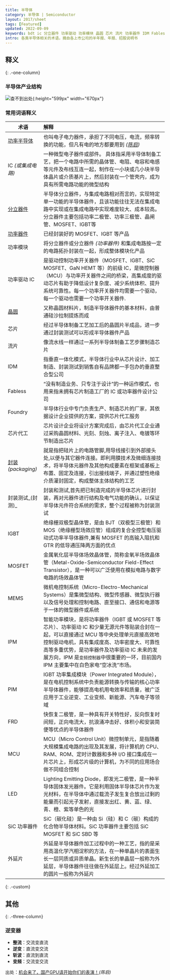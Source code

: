 ```yaml
---
title: 半导体
category: 半导体 | Semiconductor
layout: 2017/sheet
tags: [Featured]
updated: 2022-09-09
keywords: bdt ic 分立器件 功率驱动 功率模块 晶圆 芯片 流片 功率器件 IDM Fabless Foundry 芯片代工 封装 封测 IGBT MOSFET MEMS IPM PIM FRD MCU LED SiC 外延片
intro: 各类半导体相关的术语，摘自各上市公司的半年报、年报、招股说明书
---
```


## 释义
{: .-one-column}

### 半导体产业结构

![查不到出处](https://pic.f10.org/i/2022/09/09/h4ze60.jpg){:height="599px" width="670px"}


### 常用词语释义

| 术语                      | 解释                                                                                                 |
| ------------------------ | :---------------------------------------------------------------------------------------------------- |
|[功率半导体](power-semiconductor-device.md)                |也叫电子电力器件，承担了不同电压，电流，频率转换的功能，但凡有电的地方都要用到 _([陈启](https://mp.weixin.qq.com/s/9WupKpZsQLyNh7l4eh61lQ))_ |
| IC _(或集成电路)_       | 一种微型电子器件或部件。 具体指采用半导体制备工艺，把一个电路中所需的晶体管、电阻、电容和电感等元件及布线互连一起，制作在一小块或几小块半导体晶片或介质基片上，然后封装在一个管壳内，成为具有所需电路功能的微型结构                    |
| [分立器件](power-semiconductor-device.md)   | 半导体分立器件，与集成电路相对而言的，实现特定单一功能的半导体器件，且该功能往往无法在集成电路中实现或在集成电路中实现难度较大、成本较高。分立器件主要包括功率二极管、功率三极管、晶闸管、MOSFET、IGBT等          |
|[功率器件](power-semiconductor-device.md)                  | 已经封装好的 MOSFET、IGBT 等产品                                                                      |
| 功率模块                | 将分立器件或分立器件 _(功率器件)_ 和集成电路按一定的电路拓扑封装在一起，形成整体模块化产品                   |
| 功率驱动 IC             | 是驱动控制功率开关器件（MOSFET、IGBT、SiC MOSFET、GaN HEMT 等）的前级 IC，是微控制器（MCU）与功率开关器件之间的桥梁，高集成度的驱动芯片有助于降低设计复杂度、减少系统体积、提升系统可靠性。每一个功率开关器件均需要一个驱动，每一个驱动也需要一个功率开关器件.                      |
| [晶圆](wafer.md)         | 又称晶圆材料片，制造半导体器件的基本材料，由普通硅沙拉制提炼而成                                           |
| 芯片                   | 经过半导体制备工艺加工后的晶圆片半成品，进一步通过封装测试可以形成半导体器件产品                             |
|流片                    | 像流水线一样通过一系列半导体制备工艺步骤制造芯片                                                          |
| IDM                    |指垂直一体化模式，半导体行业中从芯片设计、加工制造、封装测试到销售自有品牌都一手包办的垂直整合型公司            |
|Fabless                 |“没有制造业务、只专注于设计”的一种运作模式，也用来指未拥有芯片制造工厂的 IC 或功率器件设计公司                |
|Foundry                 |半导体行业中专门负责生产、制造芯片的厂家，其依据设计企业提供的方案，提供芯片代工服务                          |
|芯片代工                 |芯片设计企业将设计方案完成后，由芯片代工企业通过采购晶圆材料、光刻、刻烛、离子注入、电镀等环节制造出芯片        |
|[封装](packaging.md) _(packaging)_       |就是指把硅片上的电路管脚,用导线接引到外部接头处,以便与其它器件连接。即利用膜技术及微细连接技术，将半导体元器件及其他构成要素在框架或基板上布置、固定及连接，引出接线端子，并通过塑性绝缘介质灌封固定，构成整体主体结构的工艺                                       |
|封装测试_(封测)_         |封装和测试,首先把已制造完成的半导体芯片进行封装，再对元器件进行结构及电气功能的确认，以保证半导体元件符合系统的需求，整个过程被称为封装测试|
|IGBT                    |绝缘栅双极型晶体管，是由 BJT（双极型三极管）和 MOS（绝缘栅型场效应管）组成的复合全控型电压驱动式功率半导体器件,兼有 MOSFET 的高输入阻抗和 GTR 的低导通压降两方面的优点|
|MOSFET                  |金属氧化层半导体场效晶体管，简称金氧半场效晶体管（Metal-Oxide-Semiconductor Field-Effect Transistor），是一种可以广泛使用在模拟电路与数字电路的场效晶体管|
|MEMS                    |微机电控制系统（Micro-Electro-Mechanical Systems）是集微型结构、微型传感器、微型执行器以及信号处理和控制电路、直至接口、通信和电源等于一体的微型器件或系统|
|IPM                     |智能功率模块，是将功率器件（IGBT 或 MOSFET 等芯片）、功率驱动 IC 和少量无源元件等贴装合封在一起，可以直接通过 MCU 等中央处理单元直接高效地控制驱动电机，具有集成度高、功率密度大、可靠性高等多重优势，是功率器件及功率驱动 IC 未来的发展方向，IPM 是`变频控制器`中很重要的一环，目前国内 IPM 主要集中在白色家电“空冰洗”市场。|
|PIM                     |IGBT 功率集成模块（Power Integrated Module），是在电机控制系统中负责能源转换与传输的核心功率半导体器件，能够提高电机用电效率和质量，被广泛应用于工业逆变、工业变频、新能源、汽车电子等领域|
|FRD                     |快恢复二极管，是一种具有开关特性好，反向恢复时间短，正向电流大，抗浪涌冲击好、体积小和安装简便等优点的半导体器件|
|MCU                     |MCU（Micro Control Unit）微控制单元，是指随着大规模集成电路的出现及其发展，将计算机的 CPU、RAM、ROM、定时计数器和多种 I/O 接口集成在一片芯片上，形成芯片级的计算机，为不同的应用场合做不同组合控制|
|LED                     |Lighting Emitting Diode，即发光二极管，是一种半导体固体发光器件。它是利用固体半导体芯片作为发光材料，在半导体中通过载流子发生复合放出过剩的能量而引起光子发射，直接发出红、黄、蓝、绿、青、橙、紫等单色的光|
|SiC 功率器件             |SiC（碳化硅）是一种由 Si（硅）和 C（碳）构成的化合物半导体材料。SiC 功率器件主要包括 SiC MOSFET 和 SiC SBD 等|
|外延片                   |外延是半导体器件加工过程中的一种工艺，指的是采用高温化学汽相淀积的方法，在一种单晶片的表面生长一层同质或异质单晶。新生长的单晶层一般称为外延层，半导体器件往往做在外延层上。经过外延加工的圆片一般称为外延片|
{: .-custom}

## 其他
{: .-three-column}

### 逆变器
- **整流**：交流变直流
- **逆变**：直流变交流
- **斩波**：直流到直流
- **变频**：交流变交流

出处：[机会来了，国产GPU请开始你们的表演！](https://mp.weixin.qq.com/s/vROYZNPTwU3Hs3UhjZ7g9Q)_(陈启)_